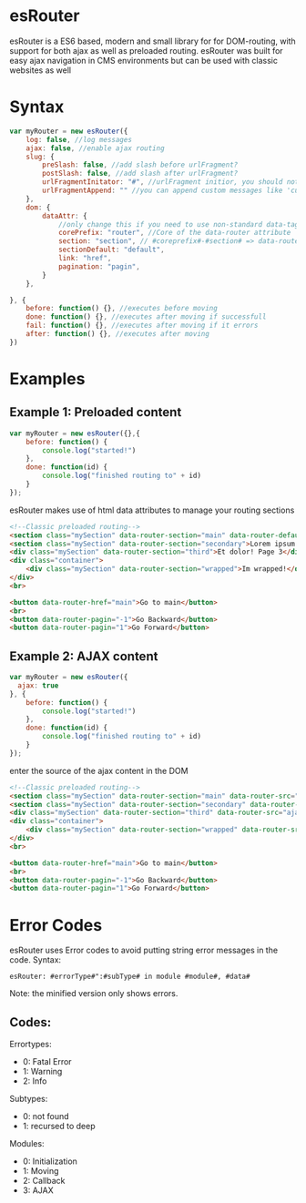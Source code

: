 # esRouter

esRouter is a ES6 based, modern and small library for for DOM-routing, with support for both ajax as well as preloaded routing. esRouter was built for easy ajax navigation in CMS environments but can be used with classic websites as well

# Syntax

```javascript
var myRouter = new esRouter({
    log: false, //log messages
    ajax: false, //enable ajax routing
    slug: {
        preSlash: false, //add slash before urlFragment?
        postSlash: false, //add slash after urlFragment?
        urlFragmentInitator: "#", //urlFragment initior, you should not change this
        urlFragmentAppend: "" //you can append custom messages like 'currentSection='
    },
    dom: {
        dataAttr: {
            //only change this if you need to use non-standard data-tags
            corePrefix: "router", //Core of the data-router attribute
            section: "section", // #coreprefix#-#section# => data-router-section
            sectionDefault: "default",
            link: "href",
            pagination: "pagin",
        }
    },

}, {
    before: function() {}, //executes before moving
    done: function() {}, //executes after moving if successfull
    fail: function() {}, //executes after moving if it errors
    after: function() {}, //executes after moving
})
```

# Examples

## Example 1: Preloaded content

```javascript
var myRouter = new esRouter({},{
    before: function() {
        console.log("started!")
    },
    done: function(id) {
        console.log("finished routing to" + id)
    }
});
```

esRouter makes use of html data attributes to manage your routing sections

```html
<!--Classic preloaded routing-->
<section class="mySection" data-router-section="main" data-router-default="true">Hello World! Page 1</section>
<section class="mySection" data-router-section="secondary">Lorem ipsum! Page 2</section>
<div class="mySection" data-router-section="third">Et dolor! Page 3</div>
<div class="container">
    <div class="mySection" data-router-section="wrapped">Im wrapped!</div>
</div>
<br>

<button data-router-href="main">Go to main</button>
<br>
<button data-router-pagin="-1">Go Backward</button>
<button data-router-pagin="1">Go Forward</button>
```

## Example 2: AJAX content

```javascript
var myRouter = new esRouter({
  ajax: true
}, {
    before: function() {
        console.log("started!")
    },
    done: function(id) {
        console.log("finished routing to" + id)
    }
});
```

enter the source of the ajax content in the DOM

```html
<!--Classic preloaded routing-->
<section class="mySection" data-router-section="main" data-router-src="ajax/main.html" data-router-default="true"></section>
<section class="mySection" data-router-section="secondary" data-router-src="ajax/secondary.html"></section>
<div class="mySection" data-router-section="third" data-router-src="ajax/third.html"></div>
<div class="container">
    <div class="mySection" data-router-section="wrapped" data-router-src="ajax/last.html"></div>
</div>
<br>

<button data-router-href="main">Go to main</button>
<br>
<button data-router-pagin="-1">Go Backward</button>
<button data-router-pagin="1">Go Forward</button>
```

# Error Codes

esRouter uses Error codes to avoid putting string error messages in the code. Syntax:

```
esRouter: #errorType#":#subType# in module #module#, #data#
```

Note: the minified version only shows errors.

## Codes:

Errortypes:

- 0: Fatal Error
- 1: Warning
- 2: Info

Subtypes:

- 0: not found
- 1: recursed to deep

Modules:

- 0: Initialization
- 1: Moving
- 2: Callback
- 3: AJAX
